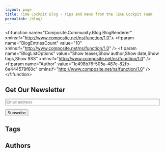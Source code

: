 ```yaml
---
layout: page
title: Time Cockpit Blog - Tips and News from the Time Cockpit Team
permalink: /blog/
---
```


<f:function name="Composite.Community.Blog.BlogRenderer" xmlns:f="http://www.composite.net/ns/function/1.0">
  <f:param name="BlogEntriesCount" value="10" xmlns:f="http://www.composite.net/ns/function/1.0" />
  <f:param name="BlogListOptions" value="Show teaser,Show author,Show date,Show tags,Show RSS" xmlns:f="http://www.composite.net/ns/function/1.0" />
  <f:param name="Author" value="1c498b76-505a-487e-82fb-6e444579f60c" xmlns:f="http://www.composite.net/ns/function/1.0" />
</f:function><h2 xmlns="http://www.w3.org/1999/xhtml">Get Our Newsletter</h2><p xmlns="http://www.w3.org/1999/xhtml">
  <input style="width: 100%; -webkit-box-sizing: border-box; -moz-box-sizing: border-box; box-sizing: border-box;" type="email" name="EMAIL" class="email" id="newletterEmail" placeholder="Email address" required="required" data-mce-style="width: 100%; -webkit-box-sizing: border-box; -moz-box-sizing: border-box; box-sizing: border-box;" />
</p><p class="textaligncenter" xmlns="http://www.w3.org/1999/xhtml">
  <input type="button" value="Subscribe" name="subscribe" onclick="javascript:subscribeToNewsletterWithEmail(document.getElementById('newletterEmail').value);" class="button" />
</p><f:function name="Composite.Community.Blog.LatestAside" xmlns:f="http://www.composite.net/ns/function/1.0" /><h2 style="clear: left;" xmlns="http://www.w3.org/1999/xhtml">Tags</h2><f:function name="Composite.Community.Blog.TagCloud" xmlns:f="http://www.composite.net/ns/function/1.0">
  <f:param name="DevBlog" value="False" xmlns:f="http://www.composite.net/ns/function/1.0" />
</f:function><h2 xmlns="http://www.w3.org/1999/xhtml">Authors</h2><f:function name="Composite.Community.Blog.AuthorsBlogFilter" xmlns:f="http://www.composite.net/ns/function/1.0">
  <f:param name="DevBlog" value="False" xmlns:f="http://www.composite.net/ns/function/1.0" />
</f:function>